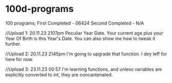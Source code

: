 # 100d-programs
100 programs; First Completed - 06424 Second Completed - N/A

//Upload 1: 20.11.23 2107pm Peculiar Year Date. Your current age plus your Year Of Birth is this Year's Date. You can also show me how to tweak it further.

//Upload 2: 20.11.23 2145pm I'm going to upgrade that function. I dey leff for here for now.

//Upload 3: 23.11.23 00:57 I'm learning functions, and unless variables are explicitly converted to int, they are concantenated. 
